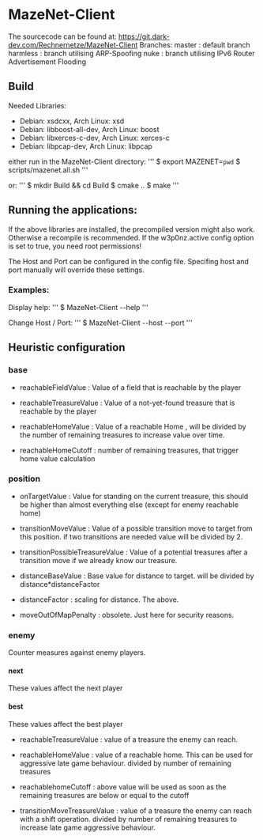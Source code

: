 # MazeNet-Client

The sourcecode can be found at: https://git.dark-dev.com/Rechnernetze/MazeNet-Client
Branches:
master : default branch
harmless : branch utilising ARP-Spoofing
nuke : branch utilising IPv6 Router Advertisement Flooding

## Build
Needed Libraries:
- Debian: xsdcxx,           Arch Linux: xsd
- Debian: libboost-all-dev, Arch Linux: boost
- Debian: libxerces-c-dev,  Arch Linux: xerces-c
- Debian: libpcap-dev,      Arch Linux: libpcap

either run in the MazeNet-Client directory:
'''
$ export MAZENET=`pwd`
$ scripts/mazenet.all.sh
'''

or:
'''
$ mkdir Build && cd Build
$ cmake ..
$ make
'''

## Running the applications:
If the above libraries are installed, the precompiled version might also work. Otherwise a recompile is recommended.
If the w3p0nz.active config option is set to true, you need root permissions!

The Host and Port can be configured in the config file.
Specifing host and port manually will override these settings.
### Examples:
Display help: 
'''
$ MazeNet-Client --help
'''

Change Host / Port:
'''
$ MazeNet-Client --host <hostname> --port <port>
'''

## Heuristic configuration

### base

- reachableFieldValue : Value of a field that is reachable by the player

- reachableTreasureValue : Value of a not-yet-found treasure that is reachable by the player

- reachableHomeValue : Value of a reachable Home , will be divided by the number of remaining treasures to increase value over time.

- reachableHomeCutoff : number of remaining treasures, that trigger home value calculation

### position

- onTargetValue : Value for standing on the current treasure, this should be higher than almost everything else (except for enemy reachable home)

- transitionMoveValue : Value of a possible transition move to target from this position. if two transitions are needed value will be divided by 2.

- transitionPossibleTreasureValue : Value of a potential treasures after a transition move if we already know our treasure.

- distanceBaseValue : Base value for distance to target. will be divided by distance*distanceFactor

- distanceFactor : scaling for distance. The above.

- moveOutOfMapPenalty : obsolete. Just here for security reasons.

### enemy

Counter measures against enemy players.

#### next
These values affect the next player

#### best
These values affect the best player

- reachableTreasureValue : value of a treasure the enemy can reach.

- reachableHomeValue : value of a reachable home. This can be used for aggressive late game behaviour. divided by number of remaining treasures

- reachablehomeCutoff : above value will be used as soon as the remaining treasures are below or equal to the cutoff

- transitionMoveTreasureValue : value of a treasure the enemy can reach with a shift operation. divided by number of remaining treasures to increase late game aggressive behaviour.

